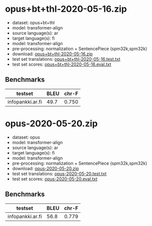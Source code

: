 # opus+bt+thl-2020-05-16.zip

* dataset: opus+bt+thl
* model: transformer-align
* source language(s): ar
* target language(s): fi
* model: transformer-align
* pre-processing: normalization + SentencePiece (spm32k,spm32k)
* download: [opus+bt+thl-2020-05-16.zip](https://object.pouta.csc.fi/OPUS-MT-models/ar-fi/opus+bt+thl-2020-05-16.zip)
* test set translations: [opus+bt+thl-2020-05-16.test.txt](https://object.pouta.csc.fi/OPUS-MT-models/ar-fi/opus+bt+thl-2020-05-16.test.txt)
* test set scores: [opus+bt+thl-2020-05-16.eval.txt](https://object.pouta.csc.fi/OPUS-MT-models/ar-fi/opus+bt+thl-2020-05-16.eval.txt)

## Benchmarks

| testset               | BLEU  | chr-F |
|-----------------------|-------|-------|
| infopankki.ar.fi 	| 49.7 	| 0.750 |

# opus-2020-05-20.zip

* dataset: opus
* model: transformer-align
* source language(s): ar
* target language(s): fi
* model: transformer-align
* pre-processing: normalization + SentencePiece (spm32k,spm32k)
* download: [opus-2020-05-20.zip](https://object.pouta.csc.fi/OPUS-MT-models/ar-fi/opus-2020-05-20.zip)
* test set translations: [opus-2020-05-20.test.txt](https://object.pouta.csc.fi/OPUS-MT-models/ar-fi/opus-2020-05-20.test.txt)
* test set scores: [opus-2020-05-20.eval.txt](https://object.pouta.csc.fi/OPUS-MT-models/ar-fi/opus-2020-05-20.eval.txt)

## Benchmarks

| testset               | BLEU  | chr-F |
|-----------------------|-------|-------|
| infopankki.ar.fi 	| 56.8 	| 0.779 |

